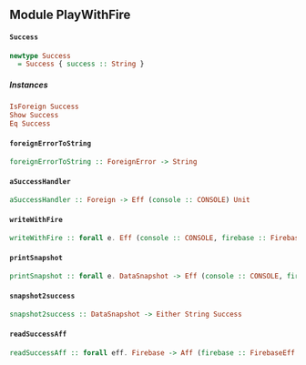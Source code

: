 ## Module PlayWithFire

#### `Success`

``` purescript
newtype Success
  = Success { success :: String }
```

##### Instances
``` purescript
IsForeign Success
Show Success
Eq Success
```

#### `foreignErrorToString`

``` purescript
foreignErrorToString :: ForeignError -> String
```

#### `aSuccessHandler`

``` purescript
aSuccessHandler :: Foreign -> Eff (console :: CONSOLE) Unit
```

#### `writeWithFire`

``` purescript
writeWithFire :: forall e. Eff (console :: CONSOLE, firebase :: FirebaseEff | e) Unit
```

#### `printSnapshot`

``` purescript
printSnapshot :: forall e. DataSnapshot -> Eff (console :: CONSOLE, firebase :: FirebaseEff | e) Unit
```

#### `snapshot2success`

``` purescript
snapshot2success :: DataSnapshot -> Either String Success
```

#### `readSuccessAff`

``` purescript
readSuccessAff :: forall eff. Firebase -> Aff (firebase :: FirebaseEff | eff) (Either String Success)
```


